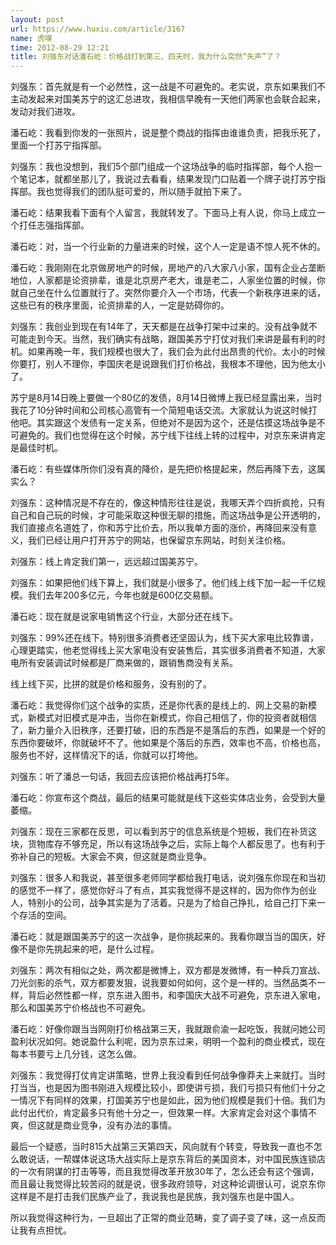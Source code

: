 ```yaml
---
layout: post
url: https://www.huxiu.com/article/3167
name: 虎嗅
time: 2012-08-29 12:21
title: 刘强东对话潘石屹：价格战打到第三、四天时，我为什么突然“失声”了？
---
```

刘强东：首先就是有一个必然性，这一战是不可避免的。老实说，京东如果我们不主动发起来对国美苏宁的这汇总进攻，我相信早晚有一天他们两家也会联合起来，发动对我们进攻。

潘石屹：我看到你发的一张照片，说是整个商战的指挥由谁谁负责，把我乐死了，里面一个打苏宁指挥部。

刘强东：我也没想到，我们5个部门组成一个这场战争的临时指挥部，每个人抱一个笔记本，就都坐那儿了，我说过去看看，结果发现门口贴着一个牌子说打苏宁指挥部。我也觉得我们的团队挺可爱的，所以随手就拍下来了。

潘石屹：结果我看下面有个人留言，我就转发了。下面马上有人说，你马上成立一个打任志强指挥部。

潘石屹：对，当一个行业新的力量进来的时候，这个人一定是语不惊人死不休的。

潘石屹：我刚刚在北京做房地产的时候，房地产的八大家八小家，国有企业占垄断地位，人家都是论资排辈，谁是北京房产老大，谁是老二，人家坐位置的时候，你就自己坐在什么位置就行了。突然你要介入一个市场，代表一个新秩序进来的话，这些已有的秩序里面，论资排辈的人，一定是妨碍你的。

刘强东：我创业到现在有14年了，天天都是在战争打架中过来的。没有战争就不可能走到今天。当然，我们确实有战略，跟国美苏宁打仗对我们来讲是最有利的时机。如果再晚一年，我们规模也很大了，我们会为此付出昂贵的代价。太小的时候你要打，别人不理你，李国庆老是说跟我们打价格战，我根本不理他，因为他太小了。

苏宁是8月14日晚上要做一个80亿的发债，8月14日微博上我已经显露出来，当时我花了10分钟时间和公司核心高管有一个简短电话交流。大家就认为说这时候打他吧。其实跟这个发债有一定关系，但绝对不是因为这个，还是估摸这场战争是不可避免的。我们也觉得在这个时候，苏宁线下往线上转的过程中，对京东来讲肯定是最佳时机。

潘石屹：有些媒体所你们没有真的降价，是先把价格提起来，然后再降下去，这属实么？

刘强东：这种情况是不存在的，像这种情形往往是说，我哪天弄个四折疯抢，只有自己和自己玩的时候，才可能采取这种很无聊的措施，而这场战争是公开透明的，我们直接点名道姓了，你和苏宁比价去，所以我单方面的涨价，再降回来没有意义，我们已经让用户打开苏宁的网站，也保留京东网站，时刻关注价格。

刘强东：线上肯定我们第一，远远超过国美苏宁。

刘强东：如果把他们线下算上，我们就是小很多了。他们线上线下加一起一千亿规模。我们去年200多亿元，今年也就是600亿交易额。

潘石屹：现在就是说家电销售这个行业，大部分还在线下。

刘强东：99%还在线下。特别很多消费者还坚固认为，线下买大家电比较靠谱，心理更踏实，他老觉得线上买大家电没有安装售后，其实很多消费者不知道，大家电所有安装调试时候都是厂商来做的，跟销售商没有关系。

线上线下买，比拼的就是价格和服务，没有别的了。

潘石屹：我觉得你们这个战争的实质，还是你代表的是线上的、网上交易的新模式，新模式对旧模式是冲击，当你在新模式，你自己相信了，你的投资者就相信了，新力量介入旧秩序，还要打破，旧的东西是不是落后的东西，如果是一个好的东西你要破坏，你就破坏不了。他如果是个落后的东西，效率也不高，价格也高，服务也不好，这样情况下的话，你就可以打垮他。

刘强东：听了潘总一句话，我回去应该把价格战再打5年。

潘石屹：你宣布这个商战，最后的结果可能就是线下这些实体店业务，会受到大量萎缩。

刘强东：现在三家都在反思，可以看到苏宁的信息系统是个短板，我们在补货这块，货物库存不够充足，所以有这场战争之后，实际上每个人都反思了。也有利于弥补自己的短板。大家会不爽，但这就是商业竞争。

刘强东：很多人和我说，甚至很多老师同学都给我打电话，说刘强东你现在和当初的感觉不一样了，感觉你好斗了有点，其实我觉得不是这样的，因为你作为创业人，特别小的公司，战争其实是为了活着。只是为了给自己挣扎，给自己打下来一个存活的空间。

潘石屹：就是跟国美苏宁的这一次战争，是你挑起来的。我看你跟当当的国庆，好像不是你先挑起来的吧，是什么过程。

刘强东：两次有相似之处，两次都是微博上，双方都是发微博，有一种兵刀宣战、刀光剑影的杀气，双方都要发狠，说我要如何如何，这个是一样的。当然品类不一样，背后必然性都一样，京东进入图书，和李国庆大战不可避免，京东进入家电，那么和国美苏宁价格战也不可避免。

潘石屹：好像你跟当当网刚打价格战第三天，我就跟俞渝一起吃饭，我就问她公司盈利状况如何。她说盈什么利呢，因为京东过来，明明一个盈利的商业模式，现在每本书要亏上几分钱，这怎么做。

刘强东：我觉得打仗肯定讲策略，世界上我没看到任何战争像莽夫上来就打。当时打当当，也是因为图书刚进入规模比较小，即使讲亏损，我们亏损只有他们十分之一情况下有同样的效果，打国美苏宁也是如此，因为他们规模是我们十倍。我们为此付出代价，肯定最多只有他十分之一，但效果一样。大家肯定会对这个事情不爽，但这就是商业竞争，没有办法的事情。

最后一个疑惑，当时815大战第三天第四天，风向就有个转变，导致我一直也不怎么敢说话，一帮媒体说这场大战实际上是京东背后的美国资本，对中国民族连锁店的一次有阴谋的打击等等，而且我觉得改革开放30年了，怎么还会有这个强调，而且最让我觉得比较苦闷的就是说，很多政府领导，对这种论调很认可，说京东你这样是不是打击我们民族产业了，我说我也是民族，我刘强东也是中国人。

所以我觉得这种行为，一旦超出了正常的商业范畴，变了调子变了味，这一点反而让我有点担忧。

